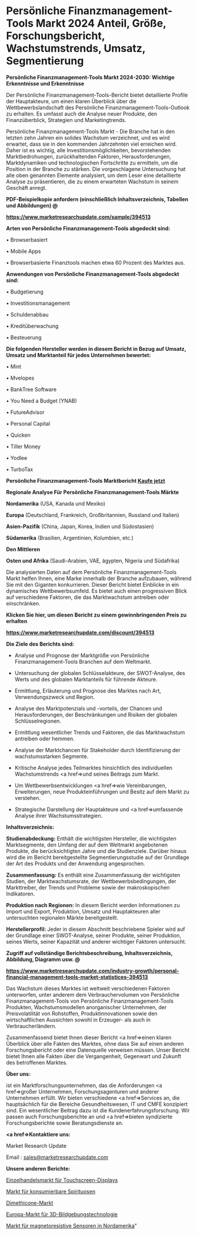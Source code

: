 # Persönliche Finanzmanagement-Tools Markt 2024 Anteil, Größe, Forschungsbericht, Wachstumstrends, Umsatz, Segmentierung

<strong>Persönliche Finanzmanagement-Tools Markt 2024-2030: Wichtige Erkenntnisse und Erkenntnisse</strong>

Der Persönliche Finanzmanagement-Tools-Bericht bietet detaillierte Profile der Hauptakteure, um einen klaren Überblick über die Wettbewerbslandschaft des Persönliche Finanzmanagement-Tools-Outlook zu erhalten. Es umfasst auch die Analyse neuer Produkte, den Finanzüberblick, Strategien und Marketingtrends.

Persönliche Finanzmanagement-Tools Markt - Die Branche hat in den letzten zehn Jahren ein solides Wachstum verzeichnet, und es wird erwartet, dass sie in den kommenden Jahrzehnten viel erreichen wird. Daher ist es wichtig, alle Investitionsmöglichkeiten, bevorstehenden Marktbedrohungen, zurückhaltenden Faktoren, Herausforderungen, Marktdynamiken und technologischen Fortschritte zu ermitteln, um die Position in der Branche zu stärken. Die vorgeschlagene Untersuchung hat alle oben genannten Elemente analysiert, um dem Leser eine detaillierte Analyse zu präsentieren, die zu einem erwarteten Wachstum in seinem Geschäft anregt.



<strong><b>PDF-Beispielkopie anfordern (einschließlich Inhaltsverzeichnis, Tabellen und Abbildungen) @ </b></strong>

<strong><a href=https://www.marketresearchupdate.com/sample/394513>

<strong>https://www.marketresearchupdate.com/sample/394513</u></a></strong></strong>



<strong>Arten von Persönliche Finanzmanagement-Tools abgedeckt sind:</strong>

• Browserbasiert

• Mobile Apps

• Browserbasierte Finanztools machen etwa 60 Prozent des Marktes aus.



<strong>Anwendungen von Persönliche Finanzmanagement-Tools abgedeckt sind:</strong>

• Budgetierung

• Investitionsmanagement

• Schuldenabbau

• Kreditüberwachung

• Besteuerung



<strong>Die folgenden Hersteller werden in diesem Bericht in Bezug auf Umsatz, Umsatz und Marktanteil für jedes Unternehmen bewertet:</strong>

• Mint

• Mvelopes

• BankTree Software

• You Need a Budget (YNAB)

• FutureAdvisor

• Personal Capital

• Quicken

• Tiller Money

• Yodlee

• TurboTax



<strong>Persönliche Finanzmanagement-Tools Marktbericht <a href=https://www.marketresearchupdate.com/buynow/394513>Kaufe jetzt</a></strong>



<strong>Regionale Analyse Für Persönliche Finanzmanagement-Tools Märkte</strong>



<strong>Nordamerika</strong> (USA, Kanada und Mexiko)



<strong>Europa</strong> (Deutschland, Frankreich, Großbritannien, Russland und Italien)



<strong>Asien-Pazifik</strong> (China, Japan, Korea, Indien und Südostasien)



<strong>Südamerika</strong> (Brasilien, Argentinien, Kolumbien, etc.)



<strong>Den Mittleren</strong> 

<strong>Osten und Afrika</strong> (Saudi-Arabien, VAE, ägypten, Nigeria und Südafrika)

Die analysierten Daten auf dem Persönliche Finanzmanagement-Tools Markt helfen Ihnen, eine Marke innerhalb der Branche aufzubauen, während Sie mit den Giganten konkurrieren. Dieser Bericht bietet Einblicke in ein dynamisches Wettbewerbsumfeld. Es bietet auch einen progressiven Blick auf verschiedene Faktoren, die das Marktwachstum antreiben oder einschränken.



<strong>Klicken Sie hier, um diesen Bericht zu einem gewinnbringenden Preis zu erhalten
</strong>

<strong><a href=https://www.marketresearchupdate.com/discount/394513>https://www.marketresearchupdate.com/discount/394513</b></u></strong></a>



<strong>Die Ziele des Berichts sind:</strong>

- Analyse und Prognose der Marktgröße von Persönliche Finanzmanagement-Tools Branchen auf dem Weltmarkt.

- Untersuchung der globalen Schlüsselakteure, der SWOT-Analyse, des Werts und des globalen Marktanteils für führende Akteure.

- Ermittlung, Erläuterung und Prognose des Marktes nach Art, Verwendungszweck und Region.

- Analyse des Marktpotenzials und -vorteils, der Chancen und Herausforderungen, der Beschränkungen und Risiken der globalen Schlüsselregionen.

- Ermittlung wesentlicher Trends und Faktoren, die das Marktwachstum antreiben oder hemmen.

- Analyse der Marktchancen für Stakeholder durch Identifizierung der wachstumsstarken Segmente.

- Kritische Analyse jedes Teilmarktes hinsichtlich des individuellen Wachstumstrends <a href=>und</a> seines Beitrags zum Markt.

- Um Wettbewerbsentwicklungen <a href=>wie</a> Vereinbarungen, Erweiterungen, neue Produkteinführungen und Besitz auf dem Markt zu verstehen.

- Strategische Darstellung der Hauptakteure und <a href=>umfas</a>sende Analyse ihrer Wachstumsstrategien.



<strong>Inhaltsverzeichnis:</strong>



<strong>Studienabdeckung:</strong> Enthält die wichtigsten Hersteller, die wichtigsten Marktsegmente, den Umfang der auf dem Weltmarkt angebotenen Produkte, die berücksichtigten Jahre und die Studienziele. Darüber hinaus wird die im Bericht bereitgestellte Segmentierungsstudie auf der Grundlage der Art des Produkts und der Anwendung angesprochen.



<strong>Zusammenfassung:</strong> Es enthält eine Zusammenfassung der wichtigsten Studien, der Marktwachstumsrate, der Wettbewerbsbedingungen, der Markttreiber, der Trends und Probleme sowie der makroskopischen Indikatoren.



<strong>Produktion nach Regionen:</strong> In diesem Bericht werden Informationen zu Import und Export, Produktion, Umsatz und Hauptakteuren aller untersuchten regionalen Märkte bereitgestellt.



<strong>Herstellerprofil:</strong> Jeder in diesem Abschnitt beschriebene Spieler wird auf der Grundlage einer SWOT-Analyse, seiner Produkte, seiner Produktion, seines Werts, seiner Kapazität und anderer wichtiger Faktoren untersucht.



<strong><b>Zugriff auf vollständige Berichtsbeschreibung, Inhaltsverzeichnis, Abbildung, Diagramm usw. @ </b></strong>

<strong><a href=https://www.marketresearchupdate.com/industry-growth/personal-financial-management-tools-market-statistices-394513>https://www.marketresearchupdate.com/industry-growth/personal-financial-management-tools-market-statistices-394513</a></strong>

Das Wachstum dieses Marktes ist weltweit verschiedenen Faktoren unterworfen, unter anderem dem Verbrauchervolumen von Persönliche Finanzmanagement-Tools von Persönliche Finanzmanagement-Tools Produkten, Wachstumsmodellen anorganischer Unternehmen, der Preisvolatilität von Rohstoffen, Produktinnovationen sowie den wirtschaftlichen Aussichten sowohl in Erzeuger- als auch in Verbraucherländern.

Zusammenfassend bietet Ihnen dieser Bericht <a href=>einen</a> klaren Überblick über alle Fakten des Marktes, ohne dass Sie auf einen anderen Forschungsbericht oder eine Datenquelle verweisen müssen. Unser Bericht bietet Ihnen alle Fakten über die Vergangenheit, Gegenwart und Zukunft des betroffenen Marktes.



<strong>Über uns:</strong>

 ist ein Marktforschungsunternehmen, das die Anforderungen <a href=>großer</a> Unternehmen, Forschungsagenturen und anderer Unternehmen erfüllt. Wir bieten verschiedene <a href=>Services</a> an, die hauptsächlich für die Bereiche Gesundheitswesen, IT und CMFE konzipiert sind. Ein wesentlicher Beitrag dazu ist die Kundenerfahrungsforschung. Wir passen auch Forschungsberichte an und <a href=>bieten</a> syndizierte Forschungsberichte sowie Beratungsdienste an.



<strong><a href=>Kontaktiere uns:</a></strong>

Market Research Update

Email : sales@marketresearchupdate.com



<strong>Unsere anderen Berichte:</strong>

<a href=https://www.linkedin.com/pulse/retail-touch-screen-display-market-opportunities-stay>Einzelhandelsmarkt für Touchscreen-Displays</a>

<a href=https://www.linkedin.com/pulse/consumable-spirits-market-analysis-segment-region-growth>Markt für konsumierbare Spirituosen</a>

<a href=https://www.linkedin.com/pulse/dimethicone-market-analysis-segment-region-growth>Dimethicone-Markt</a>

<a href=https://www.linkedin.com/pulse/europe-3d-imaging-technology-market-2023-2030>Europa-Markt für 3D-Bildgebungstechnologie</a>

<a href=https://www.linkedin.com/pulse/north-america-magnetoresistive-sensors-market-overview>Markt für magnetoresistive Sensoren in Nordamerika</a>"

